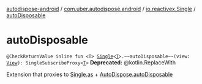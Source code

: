[autodispose-android](../../index.md) / [com.uber.autodispose.android](../index.md) / [io.reactivex.Single](index.md) / [autoDisposable](./auto-disposable.md)

# autoDisposable

`@CheckReturnValue inline fun <T> `[`Single`](http://reactivex.io/RxJava/2.x/javadoc/io/reactivex/Single.html)`<`[`T`](auto-disposable.md#T)`>.~~autoDisposable~~(view: `[`View`](https://developer.android.com/reference/android/view/View.html)`): SingleSubscribeProxy<`[`T`](auto-disposable.md#T)`>`
**Deprecated:** @kotlin.ReplaceWith

Extension that proxies to [Single.as](http://reactivex.io/RxJava/2.x/javadoc/io/reactivex/Single.html) + [AutoDispose.autoDisposable](#)

